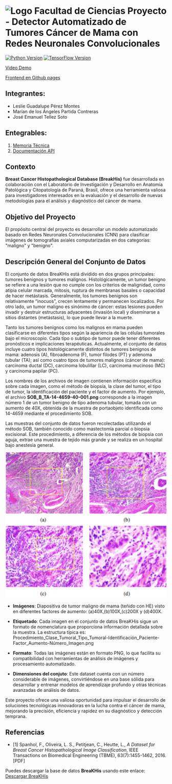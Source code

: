# ![Logo Facultad de Ciencias](images/logoFC85.png) Proyecto - Detector Automatizado de Tumores Cáncer de Mama con Redes Neuronales Convolucionales

[![Python Version](https://img.shields.io/badge/python-3.10-blue.svg)](https://www.python.org/downloads/release/python-3100/)
[![TensorFlow Version](https://img.shields.io/badge/TensorFlow-2.17-orange.svg)](https://www.tensorflow.org/)

[Video Demo](https://drive.google.com/file/d/1mvCmi2XkMpkig0v9X3u08-PVtwchd3Tc/view?usp=sharing)

[Frontend en Github pages](https://jrbeduardo.github.io/proyecto-malaria/)

## Integrantes:  

- Leslie Guadalupe Pérez Montes
- Marían de los Ángeles Partida Contreras
- José Emanuel Tellez Soto

## Entegrables:

1. [Memoria Técnica](dev_model/MEMORIA-TECNICA.md)
1. [Documentación API](app/documentacion-api.md)

## Contexto

**Breast Cancer Histopathological Database (BreakHis)** fue desarrollada en colaboración con el Laboratorio de Investigación y Desarrollo en Anatomía Patológica y Citopatología de Paraná, Brasil, ofrece una herramienta valiosa para investigadores interesados en la evaluación y el desarrollo de nuevas metodologías para el análisis y diagnóstico del cáncer de mama.

## Objetivo del Proyecto

El propósito central del proyecto es desarrollar un modelo automatizado basado en Redes Neuronales Convolucionales (CNN) para clasificar imágenes de tomografías axiales computarizadas en dos categorías: "maligno" y "benigno". 

## Descripción General del Conjunto de Datos

El conjunto de datos BreaKHis está dividido en dos grupos principales: tumores benignos y tumores malignos. Histológicamente, un tumor benigno se refiere a una lesión que no cumple con los criterios de malignidad, como atipia celular marcada, mitosis, ruptura de membranas basales o capacidad de hacer metástasis. Generalmente, los tumores benignos son relativamente “inocuos”, crecen lentamente y permanecen localizados. Por otro lado, un tumor maligno es sinónimo de cáncer: estas lesiones pueden invadir y destruir estructuras adyacentes (invasión local) y diseminarse a sitios distantes (metástasis), lo que puede llevar a la muerte.

Tanto los tumores benignos como los malignos en mama pueden clasificarse en diferentes tipos según la apariencia de las células tumorales bajo el microscopio. Cada tipo o subtipo de tumor puede tener diferentes pronósticos e implicaciones terapéuticas. Actualmente, el conjunto de datos incluye cuatro tipos histológicamente distintos de tumores benignos de mama: adenosis (A), fibroadenoma (F), tumor filodes (PT) y adenoma tubular (TA); así como cuatro tipos de tumores malignos (cáncer de mama): carcinoma ductal (DC), carcinoma lobulillar (LC), carcinoma mucinoso (MC) y carcinoma papilar (PC).

Los nombres de los archivos de imagen contienen información específica sobre cada imagen, como el método de biopsia, la clase del tumor, el tipo de tumor, la identificación del paciente y el factor de aumento. Por ejemplo, el archivo **SOB_B_TA-14-4659-40-001.png** corresponde a la imagen número 1 de un tumor benigno de tipo adenoma tubular, tomada con un aumento de 40X, obtenida de la muestra de portaobjeto identificada como 14-4659 mediante el procedimiento SOB.

Las muestras del conjunto de datos fueron recolectadas utilizando el método SOB, también conocido como mastectomía parcial o biopsia excisional. Este procedimiento, a diferencia de los métodos de biopsia con aguja, extrae una muestra de tejido más grande y se realiza en un hospital bajo anestesia general.


![BreakHis dataset](images/Dataset-cover.png) 

- **Imágenes**: Diapositiva de tumor maligno de mama (teñido con HE) visto en diferentes factores de aumento: (a)40X,(b)100X,(c)200X y (d)400X.
- **Etiquetado**: Cada imagen en el conjunto de datos BreaKHis sigue un formato de nomenclatura que proporciona información detallada sobre la muestra. La estructura típica es:
Procedimiento_Clase_Tumoral_Tipo_Tumoral-Identificación_Paciente-Factor_Aumento-Número_Imagen.png

- **Formato**: Todas las imágenes están en formato PNG, lo que facilita su compatibilidad con herramientas de análisis de imágenes y procesamiento automatizado.
- **Dimensiones del conjuto**:  Este dataset cuenta con un número considerable de imágenes, convirtiéndose en una base sólida para desarrollar y entrenar modelos de aprendizaje profundo y otras técnicas avanzadas de análisis de datos.

Este proyecto ofrece una valiosa oportunidad para impulsar el desarrollo de soluciones tecnológicas innovadoras en la lucha contra el cáncer de mama, mejorando la precisión, eficiencia y rapidez en su diagnóstico y detección temprana.

## Referencias

- [1] Spanhol, F., Oliveira, L. S., Petitjean, C., Heutte, L., *A Dataset for Breast Cancer Histopathological Image Classification*, IEEE Transactions on Biomedical Engineering (TBME), 63(7):1455-1462, 2016. [PDF]

Puedes descargar la base de datos **BreaKHis** usando este enlace: [Descargar BreaKHis](https://www.dropbox.com/s/gwnfwcl8uq0hpl3/BreaKHis_v1.tar.gz?dl=0)

